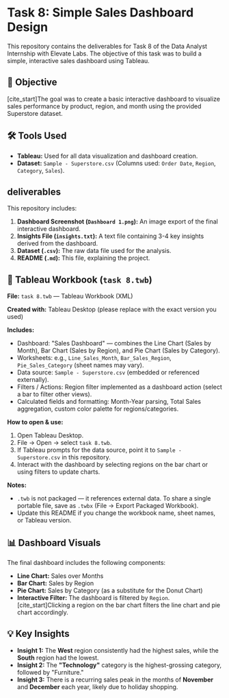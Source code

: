 # Task 8: Simple Sales Dashboard Design

This repository contains the deliverables for Task 8 of the Data Analyst Internship with Elevate Labs. The objective of this task was to build a simple, interactive sales dashboard using Tableau. 

## 🎯 Objective

[cite_start]The goal was to create a basic interactive dashboard to visualize sales performance by product, region, and month using the provided Superstore dataset. 

## 🛠️ Tools Used

* **Tableau:** Used for all data visualization and dashboard creation. 
* **Dataset:** `Sample - Superstore.csv` (Columns used: `Order Date`, `Region`, `Category`, `Sales`). 

##  deliverables

This repository includes:

1.  **Dashboard Screenshot (`Dashboard 1.png`):** An image export of the final interactive dashboard. 
2.  **Insights File (`insights.txt`):** A text file containing 3-4 key insights derived from the dashboard. 
3.  **Dataset (`.csv`):** The raw data file used for the analysis.
4.  **README (`.md`):** This file, explaining the project.

## 📁 Tableau Workbook (`task 8.twb`)

**File:** `task 8.twb` — Tableau Workbook (XML)

**Created with:** Tableau Desktop (please replace with the exact version you used)

**Includes:**
- Dashboard: "Sales Dashboard" — combines the Line Chart (Sales by Month), Bar Chart (Sales by Region), and Pie Chart (Sales by Category).
- Worksheets: e.g., `Line_Sales_Month`, `Bar_Sales_Region`, `Pie_Sales_Category` (sheet names may vary).
- Data source: `Sample - Superstore.csv` (embedded or referenced externally).
- Filters / Actions: Region filter implemented as a dashboard action (select a bar to filter other views).
- Calculated fields and formatting: Month-Year parsing, Total Sales aggregation, custom color palette for regions/categories.

**How to open & use:**
1. Open Tableau Desktop.
2. File → Open → select `task 8.twb`.
3. If Tableau prompts for the data source, point it to `Sample - Superstore.csv` in this repository.
4. Interact with the dashboard by selecting regions on the bar chart or using filters to update charts.

**Notes:**
- `.twb` is not packaged — it references external data. To share a single portable file, save as `.twbx` (File → Export Packaged Workbook).
- Update this README if you change the workbook name, sheet names, or Tableau version.


## 📊 Dashboard Visuals

The final dashboard includes the following components:

* **Line Chart:** Sales over Months 
* **Bar Chart:** Sales by Region 
* **Pie Chart:** Sales by Category (as a substitute for the Donut Chart)
* **Interactive Filter:** The dashboard is filtered by `Region`. [cite_start]Clicking a region on the bar chart filters the line chart and pie chart accordingly. 

## 💡 Key Insights

* **Insight 1:** The **West** region consistently had the highest sales, while the **South** region had the lowest.
* **Insight 2:** The **"Technology"** category is the highest-grossing category, followed by "Furniture."
* **Insight 3:** There is a recurring sales peak in the months of **November** and **December** each year, likely due to holiday shopping.
